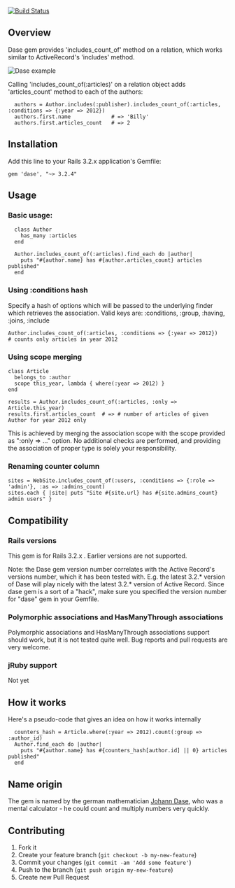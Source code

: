 [![Build Status](https://secure.travis-ci.org/vovayartsev/dase.png)](http://travis-ci.org/vovayartsev/dase)

## Overview

Dase gem provides 'includes_count_of' method on a relation, which works similar to ActiveRecord's 'includes' method.

![Dase example](https://vovayartsev-home.s3.amazonaws.com/dase-mockup.png)

Calling 'includes_count_of(:articles)' on a relation object adds 'articles_count' method to each of the authors:
```
  authors = Author.includes(:publisher).includes_count_of(:articles, :conditions => {:year => 2012})  
  authors.first.name             # => 'Billy'                
  authors.first.articles_count   # => 2                
```


## Installation

Add this line to your Rails 3.2.x application's Gemfile:

    gem 'dase', "~> 3.2.4"

## Usage

### Basic usage:

```
  class Author
    has_many :articles
  end
  
  Author.includes_count_of(:articles).find_each do |author|
    puts "#{author.name} has #{author.articles_count} articles published"
  end
```

### Using :conditions hash
Specify a hash of options which will be passed to the underlying finder 
which retrieves the association. Valid keys are: :conditions, :group, :having, :joins, :include
```
Author.includes_count_of(:articles, :conditions => {:year => 2012})   # counts only articles in year 2012
```

### Using scope merging
```
class Article
  belongs_to :author
  scope this_year, lambda { where(:year => 2012) }
end 

results = Author.includes_count_of(:articles, :only => Article.this_year)   
results.first.articles_count  # => # number of articles of given Author for year 2012 only
```
This is achieved by merging the association scope with the scope provided as ":only => ..." option. 
No additional checks are performed, and providing the association of proper type is solely your responsibility.


### Renaming counter column
```
sites = WebSite.includes_count_of(:users, :conditions => {:role => 'admin'}, :as => :admins_count)   
sites.each { |site| puts "Site #{site.url} has #{site.admins_count} admin users" }
```

## Compatibility

### Rails versions

This gem is for Rails 3.2.x . Earlier versions are not supported.

Note: the Dase gem version number correlates with the Active Record's versions number,
which it has been tested with.
E.g. the latest 3.2.* version of Dase will play nicely with the latest 3.2.* version of Active Record.
Since dase gem is a sort of a "hack", make sure you specified the version number for "dase" gem in your Gemfile.

### Polymorphic associations and HasManyThrough associations

Polymorphic associations and HasManyThrough associations support should work, but it is not tested quite well.
Bug reports and pull requests are very welcome.

### jRuby support

Not yet

## How it works

Here's a pseudo-code that gives an idea on how it works internally
```
  counters_hash = Article.where(:year => 2012).count(:group => :author_id)
  Author.find_each do |author|
    puts "#{author.name} has #{counters_hash[author.id] || 0} articles published"
  end
```

## Name origin

The gem is named by the german mathematician [Johann Dase](http://en.wikipedia.org/wiki/Zacharias_Dase),
who was a mental calculator - he could count and multiply numbers very quickly. 

## Contributing

1. Fork it
2. Create your feature branch (`git checkout -b my-new-feature`)
3. Commit your changes (`git commit -am 'Add some feature'`)
4. Push to the branch (`git push origin my-new-feature`)
5. Create new Pull Request
